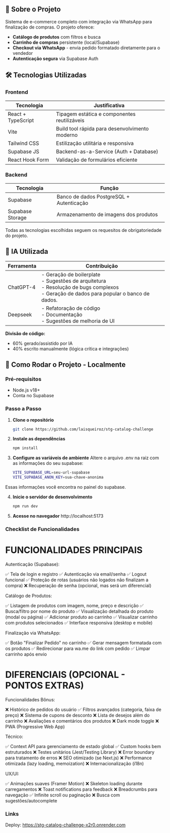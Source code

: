 ## 📌 Sobre o Projeto

Sistema de e-commerce completo com integração via WhatsApp para finalização de compras. O projeto oferece:

- **Catálogo de produtos** com filtros e busca
- **Carrinho de compras** persistente (local/Supabase)
- **Checkout via WhatsApp** - envia pedido formatado diretamente para o vendedor
- **Autenticação segura** via Supabase Auth

## 🛠 Tecnologias Utilizadas

### Frontend
| Tecnologia | Justificativa |
|------------|---------------|
| React + TypeScript | Tipagem estática e componentes reutilizáveis |
| Vite | Build tool rápida para desenvolvimento moderno |
| Tailwind CSS | Estilização utilitária e responsiva |
| Supabase JS | Backend-as-a-Service (Auth + Database) |
| React Hook Form | Validação de formulários eficiente |

### Backend
| Tecnologia | Função |
|------------|--------|
| Supabase | Banco de dados PostgreSQL + Autenticação |
| Supabase Storage | Armazenamento de imagens dos produtos |

Todas as tecnologias escolhidas seguem os requesitos de obrigatoriedade do projeto.

## 🤖 IA Utilizada

| Ferramenta | Contribuição |
|------------|--------------|
| ChatGPT-4 | - Geração de boilerplate<br>- Sugestões de arquitetura<br>- Resolução de bugs complexos<br>- Geração de dados para popular o banco de dados. |
| Deepseek | - Refatoração de código<br>- Documentação<br>- Sugestões de melhoria de UI |

**Divisão de código:**
- 60% gerado/assistido por IA
- 40% escrito manualmente (lógica crítica e integrações)

## 🚀 Como Rodar o Projeto - Localmente

### Pré-requisitos
- Node.js v18+
- Conta no Supabase

### Passo a Passo

1. **Clone o repositório**
   ```bash
   git clone https://github.com/laisqueiroz/stg-catalog-challenge

2. **Instale as dependências**
   ```bash
   npm install

3. **Configure as variáveis de ambiente**
  Altere o arquivo .env na raiz com as informações do seu supabase: 
   ```bash
   VITE_SUPABASE_URL=seu-url-supabase
   VITE_SUPABASE_ANON_KEY=sua-chave-anonima

Essas informações você encontra no painel do supabase.

4. **Inicie o servidor de desenvolvimento**
   ```bash
   npm run dev

5. **Acesse no navegador**
  http://localhost:5173

### Checklist de Funcionalidades

# FUNCIONALIDADES PRINCIPAIS

Autenticação (Supabase):

✅ Tela de login e registro
✅ Autenticação via email/senha
✅ Logout funcional
✅ Proteção de rotas (usuários não logados não finalizam a compra)
❌ Recuperação de senha (opcional, mas será um diferencial)

Catálogo de Produtos:

✅ Listagem de produtos com imagem, nome, preço e descrição
✅ Busca/filtro por nome do produto
✅ Visualização detalhada do produto (modal ou página)
✅ Adicionar produto ao carrinho
✅ Visualizar carrinho com produtos selecionados
✅ Interface responsiva (desktop e mobile)

Finalização via WhatsApp:

✅ Botão "Finalizar Pedido" no carrinho
✅ Gerar mensagem formatada com os produtos
✅ Redirecionar para wa.me do link com pedido
✅ Limpar carrinho após envio

# DIFERENCIAIS (OPCIONAL - PONTOS EXTRAS)

Funcionalidades Bônus:

❌ Histórico de pedidos do usuário
✅ Filtros avançados (categoria, faixa de preço)
❌ Sistema de cupons de desconto
❌ Lista de desejos além do carrinho
❌ Avaliações e comentários dos produtos
❌ Dark mode toggle
❌ PWA (Progressive Web App)

Técnico:

✅ Context API para gerenciamento de estado global
✅ Custom hooks bem estruturados
❌ Testes unitários (Jest/Testing Library)
❌ Error boundary para tratamento de erros
❌ SEO otimizado (se Next.js)
❌ Performance otimizada (lazy loading, memoization)
❌ Internacionalização (i18n)

UX/UI:

✅ Animações suaves (Framer Motion)
❌ Skeleton loading durante carregamentos
❌ Toast notifications para feedback
❌ Breadcrumbs para navegação
✅ Infinite scroll ou paginação
❌ Busca com sugestões/autocomplete

### Links 

Deploy: https://stg-catalog-challenge-x2r0.onrender.com